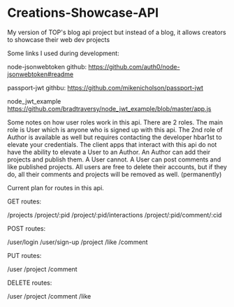 # Creations-Showcase-API
My version of TOP's blog api project but instead of a blog, it allows creators to showcase their web dev projects

Some links I used during development:

node-jsonwebtoken github: https://github.com/auth0/node-jsonwebtoken#readme

passport-jwt githbu: https://github.com/mikenicholson/passport-jwt

node_jwt_example https://github.com/bradtraversy/node_jwt_example/blob/master/app.js


Some notes on how user roles work in this api.
There are 2 roles. The main role is User which is anyone who is signed up with this api.
The 2nd role of Author is available as well but requires contacting the developer hbar1st to elevate your credentials.
The client apps that interact with this api do not have the ability to elevate a User to an Author.
An Author can add their projects and publish them. A User cannot. A User can post comments and like published projects.
All users are free to delete their accounts, but if they do, all their comments and projects will be removed as well. (permanently)

Current plan for routes in this api.

GET routes:

/projects
/project/:pid
/project/:pid/interactions
/project/:pid/comment/:cid

POST routes:

/user/login
/user/sign-up
/project
/like
/comment

PUT routes:

/user
/project
/comment

DELETE routes:

/user
/project
/comment
/like

